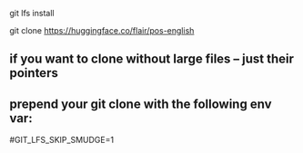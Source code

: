 git lfs install

git clone https://huggingface.co/flair/pos-english

## if you want to clone without large files – just their pointers
## prepend your git clone with the following env var:
#GIT_LFS_SKIP_SMUDGE=1
